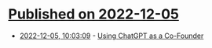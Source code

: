 # [Published on 2022-12-05](index.md)

* [2022-12-05, 10:03:09](https://news.ycombinator.com/item?id=33863563) - [Using ChatGPT as a Co-Founder](https://www.atomic14.com/2022/12/05/using-chatgpt-as-a-co-founder.html)
